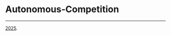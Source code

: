 # Autonomous-Competition
---
[2025](https://github.com/NI2Lab/Autonomous-Competition/tree/main/2025).
